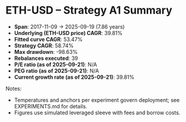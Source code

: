 # ETH-USD – Strategy A1 Summary

- **Span**: 2017-11-09 → 2025-09-19 (7.86 years)
- **Underlying (ETH-USD price) CAGR**: 39.81%
- **Fitted curve CAGR**: 53.47%
- **Strategy CAGR**: 58.74%
- **Max drawdown**: -98.63%
- **Rebalances executed**: 39
- **P/E ratio (as of 2025-09-21)**: N/A
- **PEG ratio (as of 2025-09-21)**: N/A
- **Current growth rate (as of 2025-09-21)**: 39.81%

Notes:

- Temperatures and anchors per experiment govern deployment; see EXPERIMENTS.md for details.
- Figures use simulated leveraged sleeve with fees and borrow costs.

